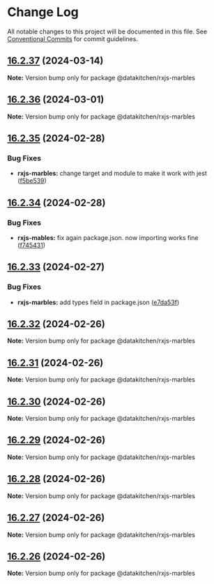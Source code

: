 # Change Log

All notable changes to this project will be documented in this file.
See [Conventional Commits](https://conventionalcommits.org) for commit guidelines.

## [16.2.37](https://github/DataKitchen/ngx-toolkit/compare/v16.2.36...v16.2.37) (2024-03-14)

**Note:** Version bump only for package @datakitchen/rxjs-marbles





## [16.2.36](https://github/DataKitchen/ngx-toolkit/compare/v16.2.35...v16.2.36) (2024-03-01)

**Note:** Version bump only for package @datakitchen/rxjs-marbles





## [16.2.35](https://github/DataKitchen/ngx-toolkit/compare/v16.2.34...v16.2.35) (2024-02-28)


### Bug Fixes

* **rxjs-marbles:** change target and module to make it work with jest ([f5be539](https://github/DataKitchen/ngx-toolkit/commit/f5be53946e5c99d53d6961293b8996e9da336986))





## [16.2.34](https://github/DataKitchen/ngx-toolkit/compare/v16.2.33...v16.2.34) (2024-02-28)


### Bug Fixes

* **rxjs-mables:** fix again package.json. now importing works fine ([f745431](https://github/DataKitchen/ngx-toolkit/commit/f7454313d0b231f9506b0faca74e4ad5e32cc171))





## [16.2.33](https://github/DataKitchen/ngx-toolkit/compare/v16.2.32...v16.2.33) (2024-02-27)


### Bug Fixes

* **rxjs-marbles:** add types field in package.json ([e7da53f](https://github/DataKitchen/ngx-toolkit/commit/e7da53fea03e8c6534ebec2e72fccf872aaa4c5e))





## [16.2.32](https://github/DataKitchen/ngx-toolkit/compare/v16.2.31...v16.2.32) (2024-02-26)

**Note:** Version bump only for package @datakitchen/rxjs-marbles





## [16.2.31](https://github/DataKitchen/ngx-toolkit/compare/v16.2.30...v16.2.31) (2024-02-26)

**Note:** Version bump only for package @datakitchen/rxjs-marbles





## [16.2.30](https://github/DataKitchen/ngx-toolkit/compare/v16.2.29...v16.2.30) (2024-02-26)

**Note:** Version bump only for package @datakitchen/rxjs-marbles





## [16.2.29](https://github/DataKitchen/ngx-toolkit/compare/v16.2.28...v16.2.29) (2024-02-26)

**Note:** Version bump only for package @datakitchen/rxjs-marbles





## [16.2.28](https://github-dk/DataKitchen/ngx-toolkit/compare/v16.2.27...v16.2.28) (2024-02-26)

**Note:** Version bump only for package @datakitchen/rxjs-marbles





## [16.2.27](https://github-dk/DataKitchen/ngx-toolkit/compare/v16.2.26...v16.2.27) (2024-02-26)

**Note:** Version bump only for package @datakitchen/rxjs-marbles





## [16.2.26](https://github-dk/DataKitchen/ngx-toolkit/compare/v16.2.25...v16.2.26) (2024-02-26)

**Note:** Version bump only for package @datakitchen/rxjs-marbles
